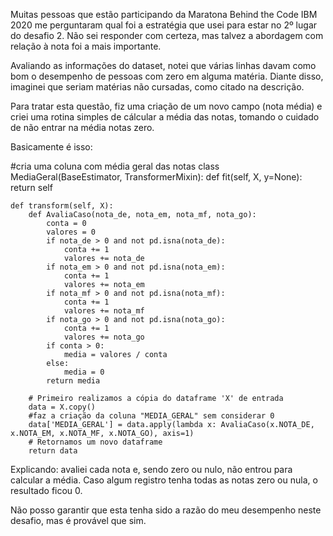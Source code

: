 Muitas pessoas que estão participando da Maratona Behind the Code IBM 2020 me perguntaram qual foi a estratégia que usei para estar no 2º lugar do desafio 2. Não sei responder com certeza, mas talvez a abordagem com relação à nota foi a mais importante.

Avaliando as informações do dataset, notei que várias linhas davam como bom o desempenho de pessoas com zero em alguma matéria. Diante disso, imaginei que seriam matérias não cursadas, como citado na descrição.

Para tratar esta questão, fiz uma criação de um novo campo (nota média) e criei uma rotina simples de cálcular a média das notas, tomando o cuidado de não entrar na média notas zero.

Basicamente é isso:

#cria uma coluna com média geral das notas
class MediaGeral(BaseEstimator, TransformerMixin):
    def fit(self, X, y=None):
        return self

    def transform(self, X):
        def AvaliaCaso(nota_de, nota_em, nota_mf, nota_go):            
            conta = 0
            valores = 0
            if nota_de > 0 and not pd.isna(nota_de):
                conta += 1
                valores += nota_de
            if nota_em > 0 and not pd.isna(nota_em):
                conta += 1
                valores += nota_em
            if nota_mf > 0 and not pd.isna(nota_mf):
                conta += 1
                valores += nota_mf
            if nota_go > 0 and not pd.isna(nota_go):
                conta += 1
                valores += nota_go
            if conta > 0:    
                media = valores / conta
            else:
                media = 0
            return media
        
        # Primeiro realizamos a cópia do dataframe 'X' de entrada
        data = X.copy()
        #faz a criação da coluna "MEDIA_GERAL" sem considerar 0
        data['MEDIA_GERAL'] = data.apply(lambda x: AvaliaCaso(x.NOTA_DE, x.NOTA_EM, x.NOTA_MF, x.NOTA_GO), axis=1)
        # Retornamos um novo dataframe
        return data   
        
        
Explicando: avaliei cada nota e, sendo zero ou nulo, não entrou para calcular a média. Caso algum registro tenha todas as notas zero ou nula, o resultado ficou 0. 

Não posso garantir que esta tenha sido a razão do meu desempenho neste desafio, mas é provável que sim.
